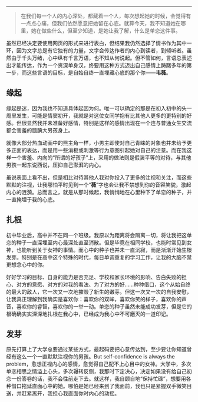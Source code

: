 ------
>   在我们每一个人的内心深处，都藏着一个人，每次想起她的时候，会觉得有一点点心痛，但我们依然愿意把她留在心底。就算今天，我不知道她在哪里，她在做些什么，但至少知道，是她让我了解，什么是单恋这件事。

虽然已经决定要使用网页的形式来进行表白，但结果我仍然选择了情书作为其中一环，因为文字总是有它独有的力量，文字会传达作者的内心到读者，到倾听者。虽然由于千头万绪，心中纵有千言万语，也不知从何说起。但不管如何，言语总表述出才能传达，作为一个资深单身汉，终要用这种方式迈出自己感情上踌躇多年的第一步，而这些言语的目标，是自始自终一直埋藏心底的那个你——**韦薇**。

缘起
------
缘起是迷，因为我也不知道具体起因为何。唯一可以确定的那是在初入初中的头一周里发生，可能是情窦初开，我就是对这位女同学抱有比其他人更多的更特别的好感。但很显然我并未准备好感情，特别是这样的感情出现在一个连与普通女生交流都会害羞的腼腆大男孩身上。

就像大部分热血动画中的熊主角一样，小男主即使对自己青睐的对象也并未给予更多正面的表达，而是用一些消极或刺激等行为意图引起她对自己的注意。而在我这样一个害羞、内向的“所谓的好孩子”上，采用的做法则是假装平等的对待，与其他男孩一起东说西说，压抑自己澎湃的内心。

虽说表面上看不出，但是相比对待其他人我对你投入了更多的注视和关注，而这些默默的注视，让我哪怕平时见到一个“**薇**”字也会让我不禁想到你的音容笑貌，激起内心的涟漪。总而言之，就是从那时候起，我悄悄地在心里种下了单恋的种子，并一直掩埋于我的心底。

扎根
------
初中毕业后，高中并不在同一个班级。我原以为距离将会隔离一切，将让我把这单恋的种子一直深埋至内心最深处直至消散。但是毕竟在相同学校，也能时常见到女神，也能听到关于女神的事情。而心中的种子也并未一直沉寂，而是渐渐开始生根发芽。特别是在高中这个特殊的时代，每日单调重复的学习工作，让我的大脑不禁更想念心中的你。

好好学习的目标、自身的能力是否充足、学校和家长环境的影响、告白失败的担心、对方的意愿、对方的对我的看法、为了对方的好……种种借口，这个从始自终的最大的敌人，它一次又一次地摧毁了新生的嫩芽。但这一次又一次的自我安慰，让我真正理解到我确实是喜欢你：喜欢你的双眸，喜欢你笑的样子，喜欢你的声音，喜欢你的睿智，喜欢你的一举一动。单恋的种子虽然未能成功发芽，但是它的根确确实实深深地扎根在我心中，已经成为我心中不可磨灭的一道印记。

发芽
------
原先打算上了大学总要通过某些方式，最起码要把心意传达到，至少要让你知道曾经有这么一个一直默默注视你的男孩。But self-confidence is always the problem，愈想正视内心的感情，愈觉得自己配不上心目中的女神。大学中，多次单恋相思之情溢上心头，多次辗转反侧，我那时下定决心，决定如果没有给自己初恋一份答卷的话，我不会往前走下去。就这样，我自顾自地“保持忙碌”，想要用各种借口拖延直面心中的她。哪怕是她已经来到了我面前，我也只是紧握双手微笑目送，并赶紧离开，我担心我直面你时内心的动摇。